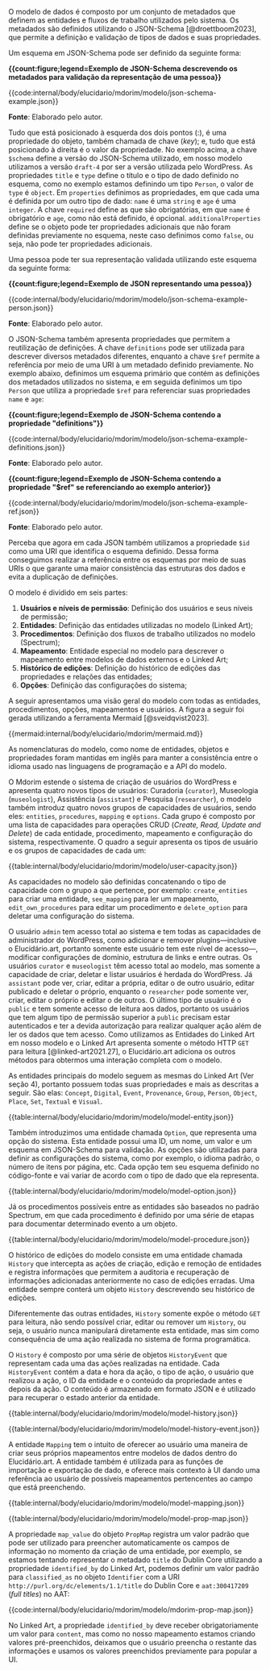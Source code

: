 O modelo de dados é composto por um conjunto de metadados que definem as entidades e fluxos de trabalho utilizados pelo sistema. Os metadados são definidos utilizando o JSON-Schema [@droettboom2023], que permite a definição e validação de tipos de dados e suas propriedades.

Um esquema em JSON-Schema pode ser definido da seguinte forma:

**{{count:figure;legend=Exemplo de JSON-Schema descrevendo os metadados para validação da representação de uma pessoa}}**

{{code:internal/body/elucidario/mdorim/modelo/json-schema-example.json}}

**Fonte**: Elaborado pelo autor.

Tudo que está posicionado à esquerda dos dois pontos (:), é uma propriedade do objeto, também chamada de chave (_key_); e, tudo que está posicionado à direita é o valor da propriedade. No exemplo acima, a chave `$schema` define a versão do JSON-Schema utilizado, em nosso modelo utilizamos a versão `draft-4` por ser a versão utilizada pelo WordPress. As propriedades `title` e `type` define o título e o tipo de dado definido no esquema, como no exemplo estamos definindo um tipo `Person`, o valor de `type` é `object`. Em `properties` definimos as propriedades, em que cada uma é definida por um outro tipo de dado: `name` é uma `string` e `age` é uma `integer`. A chave `required` define as que são obrigatórias, em que `name` é obrigatório e `age`, como não está definido, é opcional. `additionalProperties` define se o objeto pode ter propriedades adicionais que não foram definidas previamente no esquema, neste caso definimos como `false`, ou seja, não pode ter propriedades adicionais.

Uma pessoa pode ter sua representação validada utilizando este esquema da seguinte forma:

**{{count:figure;legend=Exemplo de JSON representando uma pessoa}}**

{{code:internal/body/elucidario/mdorim/modelo/json-schema-example-person.json}}

**Fonte**: Elaborado pelo autor.

O JSON-Schema também apresenta propriedades que permitem a reutilização de definições. A chave `definitions` pode ser utilizada para descrever diversos metadados diferentes, enquanto a chave `$ref` permite a referência por meio de uma URI à um metadado definido previamente. No exemplo abaixo, definimos um esquema primário que contém as definições dos metadados utilizados no sistema, e em seguida definimos um tipo `Person` que utiliza a propriedade `$ref` para referenciar suas propriedades `name` e `age`:

**{{count:figure;legend=Exemplo de JSON-Schema contendo a propriedade "definitions"}}**

{{code:internal/body/elucidario/mdorim/modelo/json-schema-example-definitions.json}}

**Fonte**: Elaborado pelo autor.

**{{count:figure;legend=Exemplo de JSON-Schema contendo a propriedade "$ref" se referenciando ao exemplo anterior}}**

{{code:internal/body/elucidario/mdorim/modelo/json-schema-example-ref.json}}

**Fonte**: Elaborado pelo autor.

Perceba que agora em cada JSON também utilizamos a propriedade `$id` como uma URI que identifica o esquema definido. Dessa forma conseguimos realizar a referência entre os esquemas por meio de suas URIs o que garante uma maior consistência das estruturas dos dados e evita a duplicação de definições.

O modelo é dividido em seis partes:

1. **Usuários e níveis de permissão**: Definição dos usuários e seus níveis de permissão;
2. **Entidades**: Definição das entidades utilizadas no modelo (Linked Art);
3. **Procedimentos**: Definição dos fluxos de trabalho utilizados no modelo (Spectrum);
4. **Mapeamento**:  Entidade especial no modelo para descrever o mapeamento entre modelos de dados externos e o Linked Art;
5. **Histórico de edições**: Definição do histórico de edições das propriedades e relações das entidades;
6. **Opções**: Definição das configurações do sistema;

A seguir apresentamos uma visão geral do modelo com todas as entidades, procedimentos, opções, mapeamentos e usuários. A figura a seguir foi gerada utilizando a ferramenta Mermaid [@sveidqvist2023].

{{mermaid:internal/body/elucidario/mdorim/mermaid.md}}

As nomenclaturas do modelo, como nome de entidades, objetos e propriedades foram mantidas em inglês para manter a consistência entre o idioma usado nas linguagens de programação e a API do modelo.

O Mdorim estende o sistema de criação de usuários do WordPress e apresenta quatro novos tipos de usuários: Curadoria (`curator`), Museologia (`museologist`), Assistência (`assistant`) e Pesquisa (`researcher`), o modelo também introduz quatro novos grupos de capacidades de usuários, sendo eles: `entities`, `procedures`, `mapping` e `options`. Cada grupo é composto por uma lista de capacidades para operações CRUD (_Create, Read, Update and Delete_) de cada entidade, procedimento, mapeamento e configuração do sistema, respectivamente. O quadro a seguir apresenta os tipos de usuário e os grupos de capacidades de cada um:

{{table:internal/body/elucidario/mdorim/modelo/user-capacity.json}}

As capacidades no modelo são definidas concatenando o tipo de capacidade com o grupo a que pertence, por exemplo: `create_entities` para criar uma entidade, `see_mapping` para ler um mapeamento, `edit_own_procedures` para editar um procedimento e `delete_option` para deletar uma configuração do sistema.

O usuário `admin` tem acesso total ao sistema e tem todas as capacidades de administrador do WordPress, como adicionar e remover plugins—inclusive o Elucidário.art, portanto somente este usuário tem este nível de acesso—, modificar configurações de domínio, estrutura de links e entre outras. Os usuários `curator` e `museologist` têm acesso total ao modelo, mas somente a capacidade de criar, deletar e listar usuários é herdada do WordPress. Já `assistant` pode ver, criar, editar a própria, editar o de outro usuário, editar publicado e deletar o próprio, enquanto o `researcher` pode somente ver, criar, editar o próprio e editar o de outros. O último tipo de usuário é o `public` e tem somente acesso de leitura aos dados, portanto os usuários que tem algum tipo de permissão superior a `public` precisam estar autenticados e ter a devida autorização para realizar qualquer ação além de ler os dados que tem acesso. Como utilizamos as Entidades do Linked Art em nosso modelo e o Linked Art apresenta somente o método HTTP `GET` para leitura [@linked-art2021.27], o Elucidário.art adiciona os outros métodos para obtermos uma interação completa com o modelo.

As entidades principais do modelo seguem as mesmas do Linked Art (Ver seção 4), portanto possuem todas suas propriedades e mais as descritas a seguir. São elas: `Concept`, `Digital`, `Event`, `Provenance`, `Group`, `Person`, `Object`, `Place`, `Set`, `Textual` e `Visual`.

{{table:internal/body/elucidario/mdorim/modelo/model-entity.json}}

Também introduzimos uma entidade chamada `Option`, que representa uma opção do sistema. Esta entidade possui uma ID, um nome, um valor e um esquema em JSON-Schema para validação. As opções são utilizadas para definir as configurações do sistema, como por exemplo, o idioma padrão, o número de itens por página, etc. Cada opção tem seu esquema definido no código-fonte e vai variar de acordo com o tipo de dado que ela representa.

{{table:internal/body/elucidario/mdorim/modelo/model-option.json}}

Já os procedimentos possíveis entre as entidades são baseados no padrão Spectrum, em que cada procedimento é definido por uma série de etapas para documentar determinado evento a um objeto.

{{table:internal/body/elucidario/mdorim/modelo/model-procedure.json}}

O histórico de edições do modelo consiste em uma entidade chamada `History` que intercepta as ações de criação, edição e remoção de entidades e registra informações que permitem a auditoria e recuperação de informações adicionadas anteriormente no caso de edições erradas. Uma entidade sempre conterá um objeto `History` descrevendo seu histórico de edições.

Diferentemente das outras entidades, `History` somente expõe o método `GET` para leitura, não sendo possível criar, editar ou remover um `History`, ou seja, o usuário nunca manipulará diretamente esta entidade, mas sim como consequência de uma ação realizada no sistema de forma programática.

O `History` é composto por uma série de objetos `HistoryEvent` que representam cada uma das ações realizadas na entidade. Cada `HistoryEvent` contém a data e hora da ação, o tipo de ação, o usuário que realizou a ação, o ID da entidade e o conteúdo da propriedade antes e depois da ação. O conteúdo é armazenado em formato JSON e é utilizado para recuperar o estado anterior da entidade.

{{table:internal/body/elucidario/mdorim/modelo/model-history.json}}

{{table:internal/body/elucidario/mdorim/modelo/model-history-event.json}}

A entidade `Mapping` tem o intuito de oferecer ao usuário uma maneira de criar seus próprios mapeamentos entre modelos de dados dentro do Elucidário.art. A entidade também é utilizada para as funções de importação e exportação de dado, e oferece mais contexto à UI dando uma referência ao usuário de possíveis mapeamentos pertencentes ao campo que está preenchendo.

{{table:internal/body/elucidario/mdorim/modelo/model-mapping.json}}

{{table:internal/body/elucidario/mdorim/modelo/model-prop-map.json}}

A propriedade `map_value` do objeto `PropMap` registra um valor padrão que pode ser utilizado para preencher automaticamente os campos de informação no momento da criação de uma entidade, por exemplo, se estamos tentando representar o metadado `title` do Dublin Core utilizando a propriedade `identified_by` do Linked Art, podemos definir um valor padrão para `classified_as` no objeto `Identifier` com a URI `http://purl.org/dc/elements/1.1/title` do Dublin Core e `aat:300417209` (_full titles_) no AAT:

{{code:internal/body/elucidario/mdorim/modelo/mdorim-prop-map.json}}

No Linked Art, a propriedade `identified_by` deve receber obrigatoriamente um valor para `content`, mas como no nosso mapeamento estamos criando valores pré-preenchidos, deixamos que o usuário preencha o restante das informações e usamos os valores preenchidos previamente para popular a UI.

